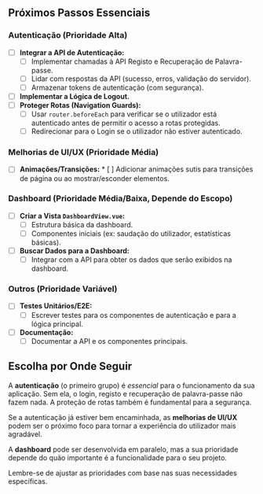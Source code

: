<!-- TODO.md -->

## Próximos Passos Essenciais

### Autenticação (Prioridade Alta)

* [ ] **Integrar a API de Autenticação:**
    * [ ] Implementar chamadas à API Registo e Recuperação de Palavra-passe.
    * [ ] Lidar com respostas da API (sucesso, erros, validação do servidor).
    * [ ] Armazenar tokens de autenticação (com segurança).
* [ ] **Implementar a Lógica de Logout.**
* [ ] **Proteger Rotas (Navigation Guards):**
    * [ ] Usar `router.beforeEach` para verificar se o utilizador está autenticado antes de permitir o acesso a rotas protegidas.
    * [ ] Redirecionar para o Login se o utilizador não estiver autenticado.

### Melhorias de UI/UX (Prioridade Média)

* [ ] **Animações/Transições:**
        * [ ] Adicionar animações sutis para transições de página ou ao mostrar/esconder elementos.

### Dashboard (Prioridade Média/Baixa, Depende do Escopo)

* [ ] **Criar a Vista `DashboardView.vue`:**
    * [ ] Estrutura básica da dashboard.
    * [ ] Componentes iniciais (ex: saudação do utilizador, estatísticas básicas).
* [ ] **Buscar Dados para a Dashboard:**
    * [ ] Integrar com a API para obter os dados que serão exibidos na dashboard.

### Outros (Prioridade Variável)

* [ ] **Testes Unitários/E2E:**
    * [ ] Escrever testes para os componentes de autenticação e para a lógica principal.
* [ ] **Documentação:**
    * [ ] Documentar a API e os componentes principais.

## Escolha por Onde Seguir

A **autenticação** (o primeiro grupo) é *essencial* para o funcionamento da sua aplicação. Sem ela, o login, registo e recuperação de palavra-passe não fazem nada. A proteção de rotas também é fundamental para a segurança.

Se a autenticação já estiver bem encaminhada, as **melhorias de UI/UX** podem ser o próximo foco para tornar a experiência do utilizador mais agradável.

A **dashboard** pode ser desenvolvida em paralelo, mas a sua prioridade depende do quão importante é a funcionalidade para o seu projeto.

Lembre-se de ajustar as prioridades com base nas suas necessidades específicas.